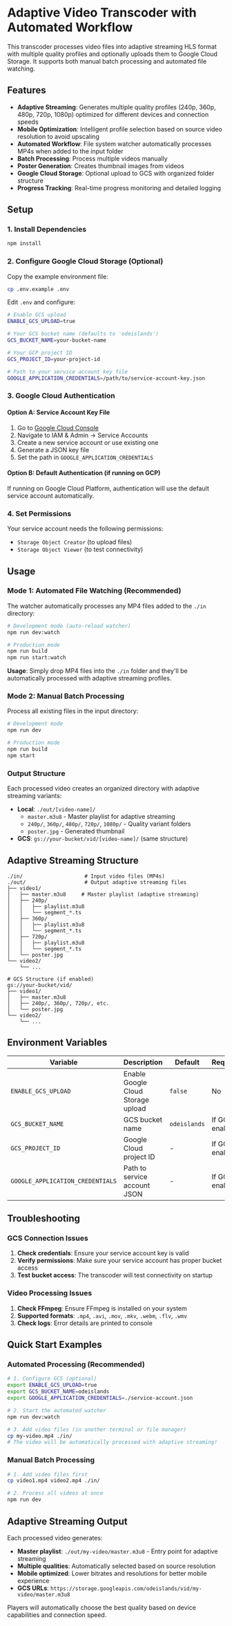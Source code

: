 # Adaptive Video Transcoder with Automated Workflow

This transcoder processes video files into adaptive streaming HLS format with multiple quality profiles and optionally uploads them to Google Cloud Storage. It supports both manual batch processing and automated file watching.

## Features

- **Adaptive Streaming**: Generates multiple quality profiles (240p, 360p, 480p, 720p, 1080p) optimized for different devices and connection speeds
- **Mobile Optimization**: Intelligent profile selection based on source video resolution to avoid upscaling
- **Automated Workflow**: File system watcher automatically processes MP4s when added to the input folder
- **Batch Processing**: Process multiple videos manually
- **Poster Generation**: Creates thumbnail images from videos
- **Google Cloud Storage**: Optional upload to GCS with organized folder structure
- **Progress Tracking**: Real-time progress monitoring and detailed logging

## Setup

### 1. Install Dependencies

```bash
npm install
```

### 2. Configure Google Cloud Storage (Optional)

Copy the example environment file:

```bash
cp .env.example .env
```

Edit `.env` and configure:

```bash
# Enable GCS upload
ENABLE_GCS_UPLOAD=true

# Your GCS bucket name (defaults to 'odeislands')
GCS_BUCKET_NAME=your-bucket-name

# Your GCP project ID
GCS_PROJECT_ID=your-project-id

# Path to your service account key file
GOOGLE_APPLICATION_CREDENTIALS=/path/to/service-account-key.json
```

### 3. Google Cloud Authentication

#### Option A: Service Account Key File

1. Go to [Google Cloud Console](https://console.cloud.google.com/)
2. Navigate to IAM & Admin → Service Accounts
3. Create a new service account or use existing one
4. Generate a JSON key file
5. Set the path in `GOOGLE_APPLICATION_CREDENTIALS`

#### Option B: Default Authentication (if running on GCP)

If running on Google Cloud Platform, authentication will use the default service account automatically.

### 4. Set Permissions

Your service account needs the following permissions:
- `Storage Object Creator` (to upload files)
- `Storage Object Viewer` (to test connectivity)

## Usage

### Mode 1: Automated File Watching (Recommended)

The watcher automatically processes any MP4 files added to the `./in` directory:

```bash
# Development mode (auto-reload watcher)
npm run dev:watch

# Production mode
npm run build
npm run start:watch
```

**Usage**: Simply drop MP4 files into the `./in` folder and they'll be automatically processed with adaptive streaming profiles.

### Mode 2: Manual Batch Processing

Process all existing files in the input directory:

```bash
# Development mode
npm run dev

# Production mode
npm run build
npm start
```

### Output Structure

Each processed video creates an organized directory with adaptive streaming variants:

- **Local**: `./out/[video-name]/`
  - `master.m3u8` - Master playlist for adaptive streaming
  - `240p/`, `360p/`, `480p/`, `720p/`, `1080p/` - Quality variant folders
  - `poster.jpg` - Generated thumbnail
- **GCS**: `gs://your-bucket/vid/[video-name]/` (same structure)

## Adaptive Streaming Structure

```
./in/                    # Input video files (MP4s)
./out/                   # Output adaptive streaming files
├── video1/
│   ├── master.m3u8     # Master playlist (adaptive streaming)
│   ├── 240p/
│   │   ├── playlist.m3u8
│   │   └── segment_*.ts
│   ├── 360p/
│   │   ├── playlist.m3u8
│   │   └── segment_*.ts
│   ├── 720p/
│   │   ├── playlist.m3u8
│   │   └── segment_*.ts
│   └── poster.jpg
└── video2/
    └── ...

# GCS Structure (if enabled)
gs://your-bucket/vid/
├── video1/
│   ├── master.m3u8
│   ├── 240p/, 360p/, 720p/, etc.
│   └── poster.jpg
└── video2/
    └── ...
```

## Environment Variables

| Variable | Description | Default | Required |
|----------|-------------|---------|----------|
| `ENABLE_GCS_UPLOAD` | Enable Google Cloud Storage upload | `false` | No |
| `GCS_BUCKET_NAME` | GCS bucket name | `odeislands` | If GCS enabled |
| `GCS_PROJECT_ID` | Google Cloud project ID | - | If GCS enabled |
| `GOOGLE_APPLICATION_CREDENTIALS` | Path to service account JSON | - | If GCS enabled |

## Troubleshooting

### GCS Connection Issues

1. **Check credentials**: Ensure your service account key is valid
2. **Verify permissions**: Make sure your service account has proper bucket access
3. **Test bucket access**: The transcoder will test connectivity on startup

### Video Processing Issues

1. **Check FFmpeg**: Ensure FFmpeg is installed on your system
2. **Supported formats**: `.mp4`, `.avi`, `.mov`, `.mkv`, `.webm`, `.flv`, `.wmv`
3. **Check logs**: Error details are printed to console

## Quick Start Examples

### Automated Processing (Recommended)

```bash
# 1. Configure GCS (optional)
export ENABLE_GCS_UPLOAD=true
export GCS_BUCKET_NAME=odeislands
export GOOGLE_APPLICATION_CREDENTIALS=./service-account.json

# 2. Start the automated watcher
npm run dev:watch

# 3. Add video files (in another terminal or file manager)
cp my-video.mp4 ./in/
# The video will be automatically processed with adaptive streaming!
```

### Manual Batch Processing

```bash
# 1. Add video files first
cp video1.mp4 video2.mp4 ./in/

# 2. Process all videos at once
npm run dev
```

## Adaptive Streaming Output

Each processed video generates:
- **Master playlist**: `./out/my-video/master.m3u8` - Entry point for adaptive streaming
- **Multiple qualities**: Automatically selected based on source resolution
- **Mobile optimized**: Lower bitrates and resolutions for better mobile experience
- **GCS URLs**: `https://storage.googleapis.com/odeislands/vid/my-video/master.m3u8`

Players will automatically choose the best quality based on device capabilities and connection speed.